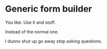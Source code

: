 Generic form builder
====================

You like.  Use it and stuff.

Instead of the normal one.

I dunno shut up go away stop asking questions.

